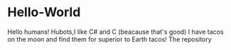 # Hello-World
Hello humans!
Hubots,I like C# and C (beacause that's good)
I have tacos on the moon and find them for superior to Earth tacos!
The repository
